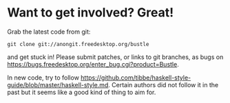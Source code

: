 Want to get involved? Great!
============================

Grab the latest code from git:

    git clone git://anongit.freedesktop.org/bustle

and get stuck in! Please submit patches, or links to git branches, as
bugs on <https://bugs.freedesktop.org/enter_bug.cgi?product=Bustle>.

In new code, try to follow
<https://github.com/tibbe/haskell-style-guide/blob/master/haskell-style.md>.
Certain authors did not follow it in the past but it seems like a good kind of
thing to aim for.
